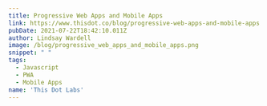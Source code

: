 ```yaml
---
title: Progressive Web Apps and Mobile Apps
link: https://www.thisdot.co/blog/progressive-web-apps-and-mobile-apps
pubDate: 2021-07-22T18:42:10.011Z
author: Lindsay Wardell
image: /blog/progressive_web_apps_and_mobile_apps.png
snippet: " "
tags:
  - Javascript
  - PWA
  - Mobile Apps
name: 'This Dot Labs'
---
```

